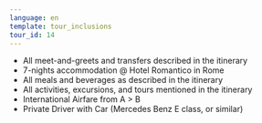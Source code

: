 ```yaml
---
language: en
template: tour_inclusions
tour_id: 14
---
```

*   All meet\-and\-greets and transfers described in the itinerary
*   7\-nights accommodation @ Hotel Romantico in Rome
*   All meals and beverages as described in the itinerary
*   All activities, excursions, and tours mentioned in the itinerary
*   International Airfare from A > B
*   Private Driver with Car (Mercedes Benz E class, or similar)